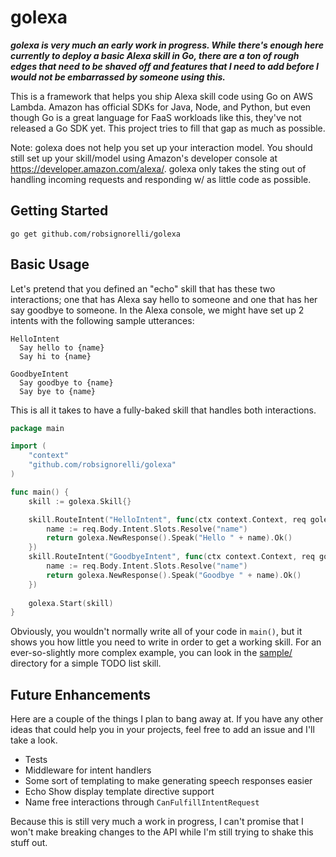 # golexa

_**golexa is very much an early work in progress. While there's enough
here currently to deploy a basic Alexa skill in Go, there are a ton
of rough edges that need to be shaved off and features that I need to
add before I would not be embarrassed by someone using this.**_

This is a framework that helps you ship Alexa skill code using
Go on AWS Lambda. Amazon has official SDKs for Java, Node, and Python, but
even though Go is a great language for FaaS workloads like this, they've
not released a Go SDK yet. This project tries to fill that gap as much
as possible.

Note: golexa does not help you set up your interaction model. You should
still set up your skill/model using Amazon's developer console at
https://developer.amazon.com/alexa/. golexa only takes the sting out
of handling incoming requests and responding w/ as little code as possible.

## Getting Started

```
go get github.com/robsignorelli/golexa
```

## Basic Usage

Let's pretend that you defined an "echo" skill that has these
two interactions; one that has Alexa say hello to someone and one
that has her say goodbye to someone. In the Alexa console, we might
have set up 2 intents with the following sample utterances:

```text
HelloIntent
  Say hello to {name}
  Say hi to {name}

GoodbyeIntent
  Say goodbye to {name}
  Say bye to {name} 
```

This is all it takes to have a fully-baked skill that handles
both interactions.

```go
package main

import (
    "context"
    "github.com/robsignorelli/golexa"
)

func main() {
    skill := golexa.Skill{}

    skill.RouteIntent("HelloIntent", func(ctx context.Context, req golexa.Request) (golexa.Response, error) {
        name := req.Body.Intent.Slots.Resolve("name")
        return golexa.NewResponse().Speak("Hello " + name).Ok()
    })
    skill.RouteIntent("GoodbyeIntent", func(ctx context.Context, req golexa.Request) (golexa.Response, error) {
        name := req.Body.Intent.Slots.Resolve("name")
        return golexa.NewResponse().Speak("Goodbye " + name).Ok()
    })
	
    golexa.Start(skill)
}
```

Obviously, you wouldn't normally write all of your code in `main()`, but
it shows you how little you need to write in order to get a working skill.
For an ever-so-slightly more complex example, you can look in the
[sample/](https://github.com/robsignorelli/golexa/tree/master/sample) directory
for a simple TODO list skill.

## Future Enhancements

Here are a couple of the things I plan to bang away at. If you have any
other ideas that could help you in your projects, feel free to add
an issue and I'll take a look.

* Tests
* Middleware for intent handlers
* Some sort of templating to make generating speech responses easier
* Echo Show display template directive support
* Name free interactions through `CanFulfillIntentRequest`

Because this is still very much a work in progress, I can't promise that
I won't make breaking changes to the API while I'm still trying to shake
this stuff out.